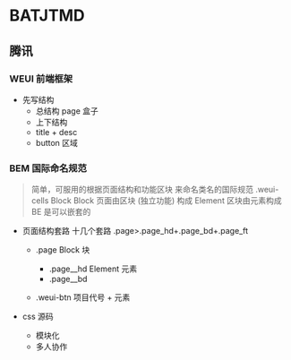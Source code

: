 # BATJTMD

## 腾讯
### WEUI 前端框架

- 先写结构
  - 总结构 page 盒子
  - 上下结构
  - title + desc 
  - button 区域

### BEM 国际命名规范

> 简单，可服用的根据页面结构和功能区块 来命名类名的国际规范
  .weui-cells Block 
  Block 页面由区块 (独立功能) 构成
  Element 区块由元素构成
  BE 是可以嵌套的

- 页面结构套路 十几个套路
  .page>.page_hd+.page_bd+.page_ft
  - .page Block 块 
    - .page__hd  Element 元素
    - .page__bd

  - .weui-btn
    项目代号 + 元素

- css 源码
  - 模块化
  - 多人协作